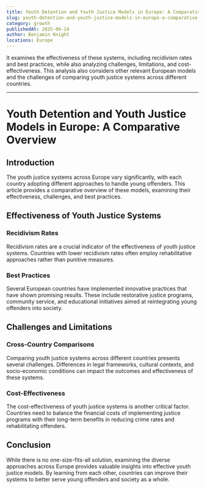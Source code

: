```yaml
---
title: Youth Detention and Youth Justice Models in Europe: A Comparative Overview
slug: youth-detention-and-youth-justice-models-in-europe-a-comparative-overview
category: growth
publishedAt: 2025-06-14
author: Benjamin Knight
locations: Europe
---
```


It examines the effectiveness of these systems, including recidivism rates and best practices, while also analyzing challenges, limitations, and cost-effectiveness. This analysis also considers other relevant European models and the challenges of comparing youth justice systems across different countries.

---

# Youth Detention and Youth Justice Models in Europe: A Comparative Overview

## Introduction

The youth justice systems across Europe vary significantly, with each country adopting different approaches to handle young offenders. This article provides a comparative overview of these models, examining their effectiveness, challenges, and best practices.

## Effectiveness of Youth Justice Systems

### Recidivism Rates

Recidivism rates are a crucial indicator of the effectiveness of youth justice systems. Countries with lower recidivism rates often employ rehabilitative approaches rather than punitive measures.

### Best Practices

Several European countries have implemented innovative practices that have shown promising results. These include restorative justice programs, community service, and educational initiatives aimed at reintegrating young offenders into society.

## Challenges and Limitations

### Cross-Country Comparisons

Comparing youth justice systems across different countries presents several challenges. Differences in legal frameworks, cultural contexts, and socio-economic conditions can impact the outcomes and effectiveness of these systems.

### Cost-Effectiveness

The cost-effectiveness of youth justice systems is another critical factor. Countries need to balance the financial costs of implementing justice programs with their long-term benefits in reducing crime rates and rehabilitating offenders.

## Conclusion

While there is no one-size-fits-all solution, examining the diverse approaches across Europe provides valuable insights into effective youth justice models. By learning from each other, countries can improve their systems to better serve young offenders and society as a whole.